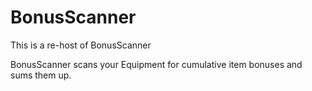 # BonusScanner
This is a re-host of BonusScanner

BonusScanner scans your Equipment for cumulative item bonuses and sums them up.
